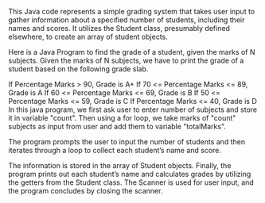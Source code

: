 This Java code represents a simple grading system that takes user input to gather information about a specified number of students, including their names and scores. It utilizes the Student class, presumably defined elsewhere, to create an array of student objects.

Here is a Java Program to find the grade of a student, given the marks of N subjects. Given the marks of N subjects, we have to print the grade of a student based on the following grade slab.

If Percentage Marks > 90, Grade is A+
If 70 <= Percentage Marks <= 89, Grade is A
If 60 <= Percentage Marks <= 69, Grade is B
If 50 <= Percentage Marks <= 59, Grade is C
If Percentage Marks <= 40, Grade is D
In this java program, we first ask user to enter number of subjects and store it in variable "count". Then using a for loop, we take marks of "count" subjects as input from user and add them to variable "totalMarks". 


The program prompts the user to input the number of students and then iterates through a loop to collect each student’s name and score. 

The information is stored in the array of Student objects. Finally, the program prints out each student’s name and calculates grades by utilizing the getters from the Student class. The Scanner is used for user input, and the program concludes by closing the scanner.
